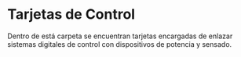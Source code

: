 # Tarjetas de Control
Dentro de está carpeta se encuentran tarjetas encargadas de enlazar sistemas digitales de control con dispositivos de potencia y sensado.
